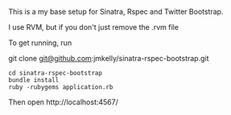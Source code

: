 This is a my base setup for Sinatra, Rspec and Twitter Bootstrap.

I use RVM, but if you don't just remove the .rvm file

To get running, run

git clone git@github.com:jmkelly/sinatra-rspec-bootstrap.git

```
cd sinatra-rspec-bootstrap
bundle install
ruby -rubygems application.rb
```

Then open http://localhost:4567/
